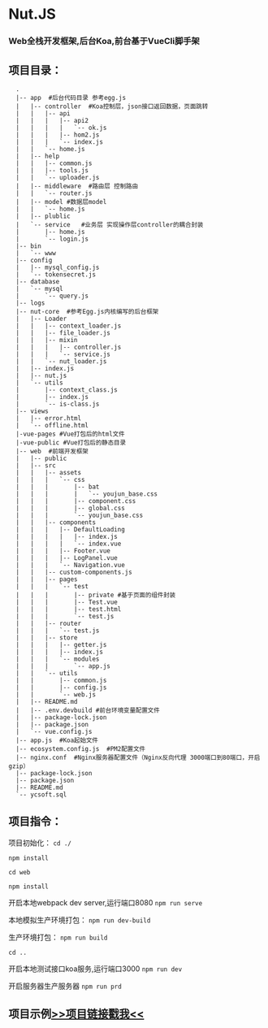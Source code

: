 # Nut.JS
### Web全栈开发框架,后台Koa,前台基于VueCli脚手架
## 项目目录：
      .
      |-- app  #后台代码目录 参考egg.js
      |   |-- controller  #Koa控制层，json接口返回数据，页面跳转 
      |   |   |-- api
      |   |   |   |-- api2
      |   |   |   |   `-- ok.js
      |   |   |   |-- hom2.js
      |   |   |   `-- index.js
      |   |   `-- home.js
      |   |-- help
      |   |   |-- common.js
      |   |   |-- tools.js
      |   |   `-- uploader.js
      |   |-- middleware  #路由层 控制路由
      |   |   `-- router.js
      |   |-- model #数据层model
      |   |   `-- home.js
      |   |-- plublic
      |   `-- service   #业务层 实现操作层controller的耦合封装
      |       |-- home.js
      |       `-- login.js
      |-- bin
      |   `-- www
      |-- config
      |   |-- mysql_config.js
      |   `-- tokensecret.js
      |-- database
      |   `-- mysql
      |       `-- query.js
      |-- logs
      |-- nut-core  #参考Egg.js内核编写的后台框架
      |   |-- Loader
      |   |   |-- context_loader.js
      |   |   |-- file_loader.js
      |   |   |-- mixin
      |   |   |   |-- controller.js
      |   |   |   `-- service.js
      |   |   `-- nut_loader.js
      |   |-- index.js
      |   |-- nut.js
      |   `-- utils
      |       |-- context_class.js
      |       |-- index.js
      |       `-- is-class.js
      |-- views
      |   |-- error.html
      |   `-- offline.html
      |-vue-pages #Vue打包后的html文件
      |-vue-public #Vue打包后的静态目录
      |-- web  #前端开发框架
      |   |-- public
      |   |-- src
      |   |   |-- assets
      |   |   |   `-- css
      |   |   |       |-- bat
      |   |   |       |   `-- youjun_base.css
      |   |   |       |-- component.css
      |   |   |       |-- global.css
      |   |   |       `-- youjun_base.css
      |   |   |-- components
      |   |   |   |-- DefaultLoading
      |   |   |   |   |-- index.js
      |   |   |   |   `-- index.vue
      |   |   |   |-- Footer.vue
      |   |   |   |-- LogPanel.vue
      |   |   |   `-- Navigation.vue
      |   |   |-- custom-components.js
      |   |   |-- pages
      |   |   |   `-- test
      |   |   |       |-- private #基于页面的组件封装
      |   |   |       |-- Test.vue
      |   |   |       |-- test.html
      |   |   |       `-- test.js
      |   |   |-- router
      |   |   |   `-- test.js
      |   |   |-- store
      |   |   |   |-- getter.js
      |   |   |   |-- index.js
      |   |   |   `-- modules
      |   |   |       `-- app.js
      |   |   `-- utils
      |   |       |-- common.js
      |   |       |-- config.js
      |   |       `-- web.js
      |   |-- README.md
      |   |-- .env.devbuild #前台环境变量配置文件
      |   |-- package-lock.json
      |   |-- package.json
      |   `-- vue.config.js
      |-- app.js  #Koa起始文件
      |-- ecosystem.config.js  #PM2配置文件
      |-- nginx.conf  #Nginx服务器配置文件（Nginx反向代理 3000端口到80端口，开启gzip）
      |-- package-lock.json
      |-- package.json
      |-- README.md
      `-- ycsoft.sql
      



## 项目指令：
项目初始化：
`cd ./`

`npm install`

`cd web`

`npm install`

开启本地webpack dev server,运行端口8080
`npm run serve`

本地模拟生产环境打包：
`npm run dev-build`

生产环境打包：
`npm run build`

`cd ..`

开启本地测试接口koa服务,运行端口3000
`npm run dev`

开启服务器生产服务器
`npm run prd`


## 项目示例[>>项目链接戳我<<](http://106.13.63.236/community ">>项目链接戳我<<")




